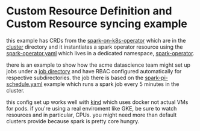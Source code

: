 # Custom Resource Definition and Custom Resource syncing example

this example has CRDs from the
[spark-on-k8s-operator](https://github.com/GoogleCloudPlatform/spark-on-k8s-operator)
which are in the [cluster](config-root/cluster/) directory and it instantiates a
spark operator resource using the
[spark-operator.yaml](config-root/namespaces/spark-operator/spark-operator.yaml)
which lives in a dedicated namespace,
[spark-operator](config-root/namespaces/spark-operator).

there is an example to show how the acme datascience team might set up jobs under
a [job directory](config-root/namespaces/datascience-team/jobs/) and have RBAC
configured automatically for respective subdirectories. the job there is based on the
[spark-pi-schedule.yaml](https://github.com/GoogleCloudPlatform/spark-on-k8s-operator/blob/master/examples/spark-pi-schedule.yaml)
example which runs a spark job every 5 minutes in the cluster.

this config set up works well with
[kind](https://github.com/kubernetes-sigs/kind) which uses docker not actual VMs
for pods. if you're using a real enviroment like GKE, be sure to watch resources
and in particular, CPUs. you might need more than default clusters provide
because spark is pretty core hungry.



